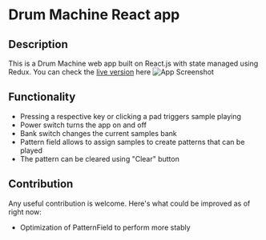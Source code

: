 # Drum Machine React app
## Description
This is a Drum Machine web app built on React.js with state managed using Redux. 
You can check the [live version]() here
![App Screenshot](https://i.ibb.co/SymfbrV/Screenshot-4.jpg)
## Functionality
- Pressing a respective key or clicking a pad triggers sample playing
- Power switch turns the app on and off
- Bank switch changes the current samples bank
- Pattern field allows to assign samples to create patterns that can be played
- The pattern can be cleared using "Clear" button
## Contribution
Any useful contribution is welcome. Here's what could be improved as of right now:
- Optimization of PatternField to perform more stably
